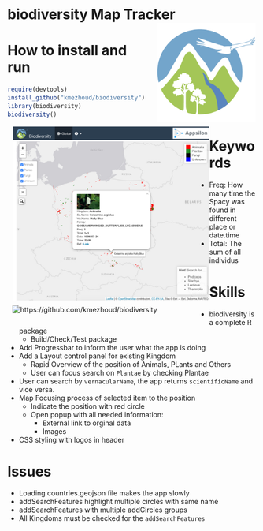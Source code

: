 <!-- README.md is generated from README.Rmd. Please edit that file! -->

# biodiversity Map Tracker <img src="inst/biodiversity/www/biodiversity.png" align="right" alt="containerit logo" width="200" style="padding: 0 0 10px 10px;" />

# How to install and run

```r
require(devtools)
install_github("kmezhoud/biodiversity")
library(biodiversity)
biodiversity()
```

<img src="inst/biodiversity/www/screenshot.png" align="left" alt="https://github.com/kmezhoud/biodiversity" width="400" style="padding: 0 0 10px 10px;" /> <img src="biodiversity.gif" align="left" alt="https://github.com/kmezhoud/biodiversity" width="400" style="padding: 0 0 10px 10px;" />



# Keywords
+ Freq: How many time the Spacy was found in different place or date.time
+ Total: The sum of all individus

# Skills
+ biodiversity is a complete R package
  + Build/Check/Test package
+ Add Progressbar to inform the user what the app is doing
+ Add a Layout control panel for existing Kingdom
  + Rapid Overview of the position of Animals, PLants and Others
  + User can focus search on `Plantae` by checking Plantae
+ User can search by `vernacularName`, the app returns `scientificName` and vice versa.
+ Map Focusing process of selected item to the position
  + Indicate the position with red circle
  + Open popup with all needed information: 
    + External link to orginal data
    + Images
+ CSS styling with logos in header
    

# Issues
+ Loading countries.geojson file makes the app slowly
+ addSearchFeatures highlight multiple circles with same name
+ addSearchFeatures with multiple addCircles groups
+ All Kingdoms must be checked for the `addSearchFeatures`